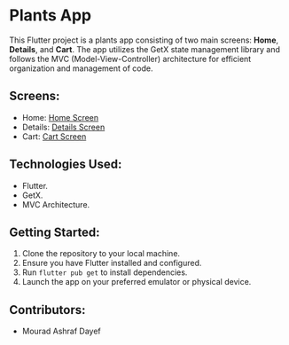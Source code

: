 # Plants App

This Flutter project is a plants app consisting of two main screens: **Home**, **Details**, and **Cart**. The app utilizes the GetX state management library and follows the MVC (Model-View-Controller) architecture for efficient organization and management of code.

## Screens:
- Home: [Home Screen](https://github.com/Rado-Dayef/plants_app/assets/121133001/01829044-d56b-45ae-9acc-7b389ae18255)
- Details: [Details Screen](https://github.com/Rado-Dayef/plants_app/assets/121133001/b23536f7-7b23-4b61-9bba-ead4f62a020a)
- Cart: [Cart Screen](https://github.com/Rado-Dayef/plants_app/assets/121133001/1f2b1b82-a216-4047-86b2-0a52c429bfa9)

## Technologies Used:
- Flutter.
- GetX.
- MVC Architecture.

## Getting Started:
1. Clone the repository to your local machine.
2. Ensure you have Flutter installed and configured.
3. Run `flutter pub get` to install dependencies.
4. Launch the app on your preferred emulator or physical device.

## Contributors:
- Mourad Ashraf Dayef
